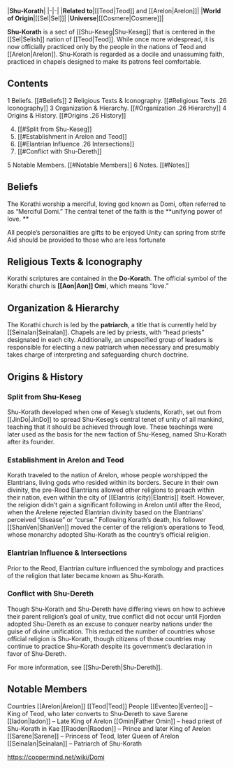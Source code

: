 |**Shu-Korath**|
|-|-|
|**Related to**|[[Teod\|Teod]] and [[Arelon\|Arelon]]|
|**World of Origin**|[[Sel\|Sel]]|
|**Universe**|[[Cosmere\|Cosmere]]|

**Shu-Korath** is a sect of [[Shu-Keseg\|Shu-Keseg]] that is centered in the [[Sel\|Selish]] nation of [[Teod\|Teod]]. While once more widespread, it is now officially practiced only by the people in the nations of Teod and [[Arelon\|Arelon]]. Shu-Korath is regarded as a docile and unassuming faith, practiced in chapels designed to make its patrons feel comfortable.

## Contents

1 Beliefs. [[#Beliefs]] 
2 Religious Texts & Iconography. [[#Religious Texts .26 Iconography]] 
3 Organization & Hierarchy. [[#Organization .26 Hierarchy]] 
4 Origins & History. [[#Origins .26 History]] 

4. [[#Split from Shu-Keseg]] 
4. [[#Establishment in Arelon and Teod]] 
4. [[#Elantrian Influence .26 Intersections]] 
4. [[#Conflict with Shu-Dereth]] 


5 Notable Members. [[#Notable Members]] 
6 Notes. [[#Notes]] 


## Beliefs
The Korathi worship a merciful, loving god known as Domi, often referred to as “Merciful Domi.” The central tenet of the faith is the **unifying power of love. **




All people’s personalities are gifts to be enjoyed
Unity can spring from strife
Aid should be provided to those who are less fortunate
## Religious Texts & Iconography
Korathi scriptures are contained in the **Do-Korath**.
The official symbol of the Korathi church is **[[Aon\|Aon]] Omi**, which means “love.”

## Organization & Hierarchy
The Korathi church is led by the **patriarch**, a title that is currently held by [[Seinalan\|Seinalan]]. Chapels are led by priests, with “head priests” designated in each city. Additionally, an unspecified group of leaders is responsible for electing a new patriarch when necessary and presumably takes charge of interpreting and safeguarding church doctrine.

## Origins & History
### Split from Shu-Keseg
Shu-Korath developed when one of Keseg’s students, Korath, set out from [[JinDo\|JinDo]] to spread Shu-Keseg’s central tenet of unity of all mankind, teaching that it should be achieved through love. These teachings were later used as the basis for the new faction of Shu-Keseg, named Shu-Korath after its founder.

### Establishment in Arelon and Teod
Korath traveled to the nation of Arelon, whose people worshipped the Elantrians, living gods who resided within its borders. Secure in their own divinity, the pre-Reod Elantrians allowed other religions to preach within their nation, even within the city of [[Elantris (city)\|Elantris]] itself. However, the religion didn’t gain a significant following in Arelon until after the Reod, when the Arelene rejected Elantrian divinity based on the Elantrians’ perceived “disease” or “curse.”
Following Korath’s death, his follower [[ShanVen\|ShanVen]] moved the center of the religion’s operations to Teod, whose monarchy adopted Shu-Korath as the country’s official religion.

### Elantrian Influence & Intersections
Prior to the Reod, Elantrian culture influenced the symbology and practices of the religion that later became known as Shu-Korath.







### Conflict with Shu-Dereth
Though Shu-Korath and Shu-Dereth have differing views on how to achieve their parent religion’s goal of unity, true conflict did not occur until Fjorden adopted Shu-Dereth as an excuse to conquer nearby nations under the guise of divine unification. This reduced the number of countries whose official religion is Shu-Korath, though citizens of those countries may continue to practice Shu-Korath despite its government’s declaration in favor of Shu-Dereth. 

For more information, see [[Shu-Dereth\|Shu-Dereth]].
## Notable Members
Countries
[[Arelon\|Arelon]]
[[Teod\|Teod]]
People
[[Eventeo\|Eventeo]] – King of Teod, who later converts to Shu-Dereth to save Sarene
[[Iadon\|Iadon]] – Late King of Arelon
[[Omin\|Father Omin]] – head priest of Shu-Korath in Kae
[[Raoden\|Raoden]] – Prince and later King of Arelon
[[Sarene\|Sarene]] – Princess of Teod, later Queen of Arelon
[[Seinalan\|Seinalan]] – Patriarch of Shu-Korath




https://coppermind.net/wiki/Domi